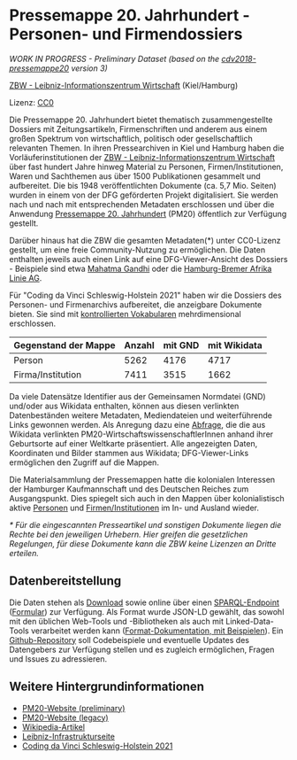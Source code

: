 # Pressemappe 20. Jahrhundert - Personen- und Firmendossiers

_WORK IN PROGRESS - Preliminary Dataset (based on the
[cdv2018-pressemappe20](https://github.com/zbw/cdv2018-pressemappe20)  version
3)_

[ZBW - Leibniz-Informationszentrum Wirtschaft](http://www.zbw.eu) (Kiel/Hamburg)

Lizenz: [CC0](./LICENSE.txt)

Die Pressemappe 20. Jahrhundert bietet thematisch zusammengestellte Dossiers
mit Zeitungsartikeln, Firmenschriften und anderem aus einem großen Spektrum von
wirtschaftlich, politisch oder gesellschaftlich relevanten Themen. In ihren
Pressearchiven in Kiel und Hamburg haben die Vorläuferinstitutionen der [ZBW -
Leibniz-Informationszentrum Wirtschaft](http://zbw.eu) über fast hundert Jahre
hinweg Material zu Personen, Firmen/Institutionen, Waren und Sachthemen aus
über 1500 Publikationen gesammelt und aufbereitet. Die bis 1948
veröffentlichten Dokumente (ca. 5,7 Mio.  Seiten) wurden in einem von der DFG
geförderten Projekt digitalisiert. Sie werden nach und nach mit entsprechenden
Metadaten erschlossen und über die Anwendung  [Pressemappe 20.
Jahrhundert](http://webopac0.hwwa.de/PresseMappe20/index.cfm) (PM20) öffentlich
zur Verfügung gestellt.

Darüber hinaus hat die ZBW die gesamten Metadaten(\*) unter CC0-Lizenz
gestellt, um eine freie Community-Nutzung zu ermöglichen. Die Daten enthalten
jeweils auch einen Link auf eine DFG-Viewer-Ansicht des Dossiers - Beispiele
sind etwa [Mahatma
Gandhi](http://dfg-viewer.de/show/?tx_dlf[id]=http://zbw.eu/beta/pm20mets/pe/0058xx/005823.xml)
oder die [Hamburg-Bremer Afrika Linie
AG](http://dfg-viewer.de/show/?tx_dlf[id]=http://zbw.eu/beta/pm20mets/co/0459xx/045931.xml).

Für "Coding da Vinci Schleswig-Holstein 2021" haben wir die Dossiers des Personen- und
Firmenarchivs aufbereitet, die anzeigbare Dokumente bieten. Sie sind mit
[kontrollierten
Vokabularen](https://github.com/zbw/cdv2021-pressemappe20/blob/master/sparql/README.md#controlled-vocabularies-parameterized-queries)
mehrdimensional erschlossen.

Gegenstand der Mappe  | Anzahl | mit GND | mit Wikidata
----------------------|--------|---------|-------------
Person                | 5262 | 4176 | 4717
Firma/Institution     | 7411 | 3515 | 1662

Da viele Datensätze Identifier aus der Gemeinsamen Normdatei (GND) und/oder aus
Wikidata enthalten, können aus diesen verlinkten Datenbeständen weitere
Metadaten, Mediendateien und weiterführende Links gewonnen werden. Als Anregung
dazu eine
[Abfrage](https://www.wikidata.org/wiki/User:Jneubert/Special_queries#Map_of_economists_in_PM20_by_place_of_birth),
die die aus Wikidata verlinkten PM20-WirtschaftswissenschaftlerInnen anhand
ihrer Geburtsorte auf einer Weltkarte präsentiert. Alle angezeigten Daten,
Koordinaten und Bilder stammen aus Wikidata; DFG-Viewer-Links ermöglichen
den Zugriff auf die Mappen.

Die Materialsammlung der Pressemappen hatte die kolonialen Interessen der
Hamburger Kaufmannschaft und des Deutschen Reiches zum Ausgangspunkt. Dies
spiegelt sich auch in den Mappen über kolonialistisch aktive
[Personen](http://zbw.eu/beta/sparql-lab/?endpoint=http://zbw.eu/beta/sparql/pm20/query&queryRef=https://api.github.com/repos/zbw/sparql-queries/contents/pm20/folder_by_value_sub.rq&sub=http://zbw.eu/namespaces/zbw-extensions/activity&property=http://schema.org/about&value=%22Kolonialwesen%22)
und
[Firmen/Institutionen](http://zbw.eu/beta/sparql-lab/?endpoint=http://zbw.eu/beta/sparql/pm20/query&queryRef=https://api.github.com/repos/zbw/sparql-queries/contents/pm20/folder_by_value.rq&property=http://purl.org/dc/elements/1.1/type&value=%22Kolonialgesellschaft%22)
im In- und Ausland wieder.

_\* Für die eingescannten Presseartikel und sonstigen Dokumente liegen die Rechte
bei den jeweiligen Urhebern. Hier greifen die gesetzlichen Regelungen, für
diese Dokumente kann die ZBW keine Lizenzen an Dritte erteilen._


## Datenbereitstellung

Die Daten stehen als [Download](https://doi.org/10.5281/zenodo.1410553)
sowie online über einen [SPARQL-Endpoint](http://zbw.eu/beta/sparql/pm20/query)
([Formular](http://zbw.eu/beta/sparql-lab/?endpoint=http://zbw.eu/beta/sparql/pm20/query&queryRef=https://api.github.com/repos/zbw/cdv2021-pressemappe20/contents/sparql/search_folders_by_text.rq))
zur Verfügung. Als Format wurde JSON-LD gewählt, das sowohl mit den üblichen
Web-Tools und -Bibliotheken als auch mit Linked-Data-Tools verarbeitet werden
kann ([Format-Dokumentation, mit Beispielen](data/doku.md)).  Ein
[Github-Repository](https://github.com/zbw/cdv2021-pressemappe20) soll
Codebeispiele und eventuelle Updates des Datengebers zur Verfügung stellen und
es zugleich ermöglichen, Fragen und Issues zu adressieren. 


## Weitere Hintergrundinformationen

* [PM20-Website (preliminary)](https://pm20.zbw.eu)
* [PM20-Website (legacy)](http://webopac0.hwwa.de/PresseMappe20/index.cfm)
* [Wikipedia-Artikel](https://de.wikipedia.org/wiki/Pressearchiv_20._Jahrhundert)
* [Leibniz-Infrastrukturseite](https://www.leibniz-gemeinschaft.de/infrastrukturen/archive/pressearchiv-der-zbw/)
* [Coding da Vinci Schleswig-Holstein 2021](https://codingdavinci.de/de/events/schleswig-holstein)


